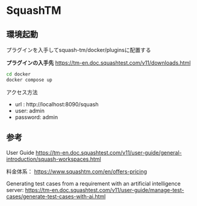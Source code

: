 # SquashTM

## 環境起動
プラグインを入手してsquash-tm/docker/pluginsに配置する

**プラグインの入手先**
https://tm-en.doc.squashtest.com/v11/downloads.html


```bash
cd docker
docker compose up
```

アクセス方法

- url : http://localhost:8090/squash
- user: admin
- password: admin



## 参考
User Guide
https://tm-en.doc.squashtest.com/v11/user-guide/general-introduction/squash-workspaces.html


料金体系：
https://www.squashtm.com/en/offers-pricing

Generating test cases from a requirement with an artificial intelligence server:
https://tm-en.doc.squashtest.com/v11/user-guide/manage-test-cases/generate-test-cases-with-ai.html

